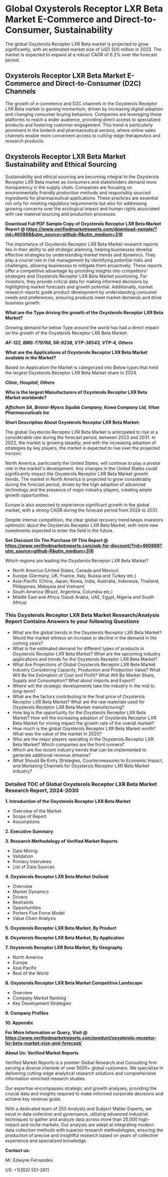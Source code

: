 <h1>Global Oxysterols Receptor LXR Beta Market E-Commerce and Direct-to-Consumer, Sustainability</h1><p class=""><p>The global Oxysterols Receptor LXR Beta market is projected to grow significantly, with an estimated market size of USD 500 million in 2023. The market is expected to expand at a robust CAGR of 6.2% over the forecast period.</p><h2>Oxysterols Receptor LXR Beta Market E-Commerce and Direct-to-Consumer (D2C) Channels</h2><p>The growth of e-commerce and D2C channels in the Oxysterols Receptor LXR Beta market is gaining momentum, driven by increasing digital adoption and changing consumer buying behaviors. Companies are leveraging these platforms to reach a wider audience, providing direct access to specialized products and fostering customer engagement. This trend is particularly prominent in the biotech and pharmaceutical sectors, where online sales channels enable more convenient access to cutting-edge therapeutics and research products.</p><h2>Oxysterols Receptor LXR Beta Market Sustainability and Ethical Sourcing</h2><p>Sustainability and ethical sourcing are becoming integral to the Oxysterols Receptor LXR Beta market as consumers and stakeholders demand more transparency in the supply chain. Companies are focusing on environmentally friendly production methods and responsibly sourced ingredients for pharmaceutical applications. These practices are essential not only for meeting regulatory requirements but also for addressing growing concerns over the ecological impact and human rights associated with raw material sourcing and production processes.</p></p><p class=""><strong>Download Full PDF Sample Copy of Oxysterols Receptor LXR Beta Market Report @ <a href="https://www.verifiedmarketreports.com/download-sample/?rid=460888&utm_source=github-R&utm_medium=316" target="_blank">https://www.verifiedmarketreports.com/download-sample/?rid=460888&utm_source=github-R&utm_medium=316</a></strong></p><p>The importance of&nbsp;Oxysterols Receptor LXR Beta Market research reports lies in their ability to aid strategic planning, helping businesses develop effective strategies by understanding market trends and dynamics. They play a crucial role in risk management by identifying potential risks and challenges, allowing businesses to mitigate them proactively. These reports offer a competitive advantage by providing insights into competitors' strategies and Oxysterols Receptor LXR Beta Market positioning. For investors, they provide critical data for making informed decisions by highlighting market forecasts and growth potential. Additionally, market research reports guide product development by understanding consumer needs and preferences, ensuring products meet market demands and drive business growth.</p><p><strong>What are the&nbsp;Type driving the growth of the Oxysterols Receptor LXR Beta Market?</strong></p><p id="" class="">Growing demand for below Type around the world has had a direct impact on the growth of the Oxysterols Receptor LXR Beta Market:</p><p class=""><em><strong>AF-122, BMS-779788, SR-9238, VTP-38543, VTP-4, Others</strong></em></p><p class=""><strong>What are the&nbsp;Applications&nbsp;of Oxysterols Receptor LXR Beta Market available in the Market?</strong></p><p id="" class="">Based on Application the Market is categorized into Below types that held the largest Oxysterols Receptor LXR Beta Market share In 2024.</p><p class=""><em><strong>Clinic, Hospital, Others</strong></em></p><p class=""><strong>Who is the largest Manufacturers of Oxysterols Receptor LXR Beta Market worldwide?</strong></p><p><em><strong>Affichem SA, Bristol-Myers Squibb Company, Kowa Company Ltd, Vitae Pharmaceuticals Inc</strong></em></p><p id="" class=""><strong>Short Description About Oxysterols Receptor LXR Beta Market:</strong></p><p>The global Oxysterols Receptor LXR Beta Market is anticipated to rise at a considerable rate during the forecast period, between 2023 and 2031. In 2022, the market is growing steadily, and with the increasing adoption of strategies by key players, the market is expected to rise over the projected horizon.</p><p>North America, particularly the United States, will continue to play a pivotal role in the market's development. Any changes in the United States could significantly impact the Oxysterols Receptor LXR Beta Market growth trends. The market in North America is projected to grow considerably during the forecast period, driven by the high adoption of advanced technology and the presence of major industry players, creating ample growth opportunities.</p><p>Europe is also expected to experience significant growth in the global market, with a strong CAGR during the forecast period from 2024 to 2031.</p><p>Despite intense competition, the clear global recovery trend keeps investors optimistic about the Oxysterols Receptor LXR Beta Market, with more new investments expected to enter the field in the future.</p><p id="" class=""><strong>Get Discount On The Purchase Of This Report @ <a href="https://www.verifiedmarketreports.com/ask-for-discount/?rid=460888?utm_source=github-R&utm_medium=316" target="_blank">https://www.verifiedmarketreports.com/ask-for-discount/?rid=460888?utm_source=github-R&utm_medium=316</a></strong></p><p class="">Which regions are leading the Oxysterols Receptor LXR Beta Market?</p><ul><li>North America (United States, Canada and Mexico)</li><li>Europe (Germany, UK, France, Italy, Russia and Turkey etc.)</li><li>Asia-Pacific (China, Japan, Korea, India, Australia, Indonesia, Thailand, Philippines, Malaysia and Vietnam)</li><li>South America (Brazil, Argentina, Columbia etc.)</li><li>Middle East and Africa (Saudi Arabia, UAE, Egypt, Nigeria and South Africa)</li></ul><h3 id="" class="">This Oxysterols Receptor LXR Beta Market Research/Analysis Report Contains Answers to your following Questions</h3><ul><li>What are the global trends in the Oxysterols Receptor LXR Beta Market? Would the market witness an increase or decline in the demand in the coming years?</li><li>What is the estimated demand for different types of products in Oxysterols Receptor LXR Beta Market? What are the upcoming industry applications and trends for the Oxysterols Receptor LXR Beta Market?</li><li>What Are Projections of Global Oxysterols Receptor LXR Beta Market Industry Considering Capacity, Production and Production Value? What Will Be the Estimation of Cost and Profit? What Will Be Market Share, Supply and Consumption? What about imports and Export?</li><li>Where will the strategic developments take the industry in the mid to long-term?</li><li>What are the factors contributing to the final price of Oxysterols Receptor LXR Beta Market? What are the raw materials used for Oxysterols Receptor LXR Beta Market manufacturing?</li><li>How big is the opportunity for the Oxysterols Receptor LXR Beta Market? How will the increasing adoption of Oxysterols Receptor LXR Beta Market for mining impact the growth rate of the overall market?</li><li>How much is the global Oxysterols Receptor LXR Beta Market worth? What was the value of the market In 2020?</li><li>Who are the major players operating in the Oxysterols Receptor LXR Beta Market? Which companies are the front runners?</li><li>Which are the recent industry trends that can be implemented to generate additional revenue streams?</li><li>What Should Be Entry Strategies, Countermeasures to Economic Impact, and Marketing Channels for Oxysterols Receptor LXR Beta Market Industry?</li></ul><h3 id="" class="">Detailed TOC of Global Oxysterols Receptor LXR Beta Market Research Report, 2024-2030</h3><p id="" class=""><strong>1. Introduction of the Oxysterols Receptor LXR Beta Market</strong></p><ul><li>Overview of the Market</li><li>Scope of Report</li><li>Assumptions</li></ul><p id="" class=""><strong>2. Executive Summary</strong></p><p id="" class=""><strong>3. Research Methodology of Verified Market Reports</strong></p><ul><li>Data Mining</li><li>Validation</li><li>Primary Interviews</li><li>List of Data Sources</li></ul><p id="" class=""><strong>4. Oxysterols Receptor LXR Beta Market Outlook</strong></p><ul><li>Overview</li><li>Market Dynamics</li><li>Drivers</li><li>Restraints</li><li>Opportunities</li><li>Porters Five Force Model</li><li>Value Chain Analysis</li></ul><p id="" class=""><strong>5. Oxysterols Receptor LXR Beta Market, By Product</strong></p><p id="" class=""><strong>6. Oxysterols Receptor LXR Beta Market, By Application</strong></p><p id="" class=""><strong>7. Oxysterols Receptor LXR Beta Market, By Geography</strong></p><ul><li>North America</li><li>Europe</li><li>Asia Pacific</li><li>Rest of the World</li></ul><p id="" class=""><strong>8. Oxysterols Receptor LXR Beta Market Competitive Landscape</strong></p><ul><li>Overview</li><li>Company Market Ranking</li><li>Key Development Strategies</li></ul><p id="" class=""><strong>9. Company Profiles</strong></p><p id="" class=""><strong>10. Appendix</strong></p><p id="" class=""><strong>For More Information or Query, Visit @ <a href="https://www.verifiedmarketreports.com/product/oxysterols-receptor-lxr-beta-market-size-and-forecast/" target="_blank">https://www.verifiedmarketreports.com/product/oxysterols-receptor-lxr-beta-market-size-and-forecast/</a></strong></p><p id="" class=""><strong>About Us: Verified Market Reports</strong></p><p id="" class="">Verified Market Reports is a premier Global Research and Consulting firm serving a diverse clientele of over 5000+ global customers. We specialize in delivering cutting-edge analytical research solutions and comprehensive information-enriched research studies.</p><p id="" class="">Our expertise encompasses strategic and growth analyses, providing the crucial data and insights required to make informed corporate decisions and achieve key revenue goals.</p><p id="" class="">With a dedicated team of 250 Analysts and Subject Matter Experts, we excel in data collection and governance, utilizing advanced industrial techniques to gather and analyze data across more than 25,000 high-impact and niche markets. Our analysts are adept at integrating modern data collection methods with superior research methodologies, ensuring the production of precise and insightful research based on years of collective experience and specialized knowledge.</p><p id="" class=""><strong>Contact us:</strong></p><p id="" class="">Mr. Edwyne Fernandes</p><p id="" class="">US: +1(302) 551-2611</p>